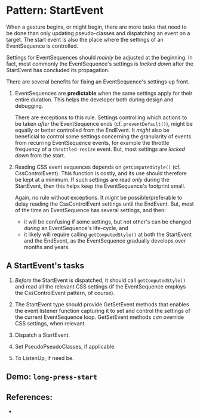 # Pattern: StartEvent

When a gesture begins, or might begin, there are more tasks that need to be done than only updating pseudo-classes and dispatching an event on a target. The start event is also the place where the settings of an EventSequence is controlled.

Settings for EventSequences should *mainly* be adjusted at the beginning. In fact, most commonly the EventSequence's settings is *locked down* after the StartEvent has concluded its propagation.
 
There are several benefits for fixing an EventSequence's settings up front.

1. EventSequences are **predictable** when the same settings apply for their entire duration. This helps the developer both during design and debugging.

   There are exceptions to this rule. Settings controlling which actions to be taken *after* the EventSequence ends (cf. `preventDefault()`), might be equally or better controlled from the EndEvent. It *might* also be beneficial to control some settings concerning the granularity of events from recurring EventSequence events, for example the throttle frequency of a `throttled-resize` event. But, most settings are *locked down* from the start.
   
2. Reading CSS event sequences depends on `getComputedStyle()` (cf. CssControlEvent). This function is costly, and its use should therefore be kept at a minimum. If such settings are read *only* during the StartEvent, then this helps keep the EventSequence's footprint small.

   Again, no rule without exceptions. It *might* be possible/preferable to delay reading the CssControlEvent settings until the EndEvent. But, most of the time an EventSequence has several settings, and then:
    * it will be confusing if some settings, but not other's can be changed *during* an EventSequence's life-cycle, and
    * it likely will require calling `getComputedStyle()` at both the StartEvent and the EndEvent, as the EventSequence gradually develops over months and years.
    
## A StartEvent's tasks

1. *Before* the StartEvent is dispatched, it should call `getComputedStyle()` and read all the relevant CSS settings (if the EventSequence employs the CssControlEvent pattern, of course).

2. The StartEvent type should provide GetSetEvent methods that enables the event listener function capturing it to set and control the settings of the current EventSequence loop. GetSetEvent methods *can* override CSS settings, when relevant.

3. Dispatch a StartEvent.

4. Set PseudoPseudoClasses, if applicable.

5. To ListenUp, if need be.

## Demo: `long-press-start`



## References:

 * 